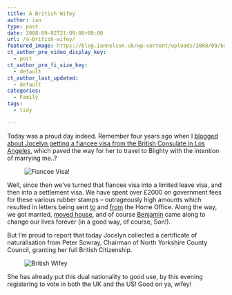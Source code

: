 ```yaml
---
title: A British Wifey
author: ian
type: post
date: 2008-09-02T21:09:00+00:00
url: /a-british-wifey/
featured_image: https://blog.iannelson.uk/wp-content/uploads/2008/09/british-wifey_2822763194_o-1.jpg
ct_author_pro_video_display_key:
  - post
ct_author_pro_fi_size_key:
  - default
ct_author_last_updated:
  - default
categories:
  - Family
tags:
  - tidy

---
```

Today was a proud day indeed. Remember four years ago when I [blogged about Jocelyn getting a fiancee visa from the British Consulate in Los Angeles][1], which paved the way for her to travel to Blighty with the intention of marrying me..?<figure class="kg-card kg-image-card">

<img decoding="async" src="https://blog.iannelson.uk/wp-content/uploads/2023/08/fiancee-visa_18183343_o.jpg" class="kg-image" alt="Fiancee Visa!" loading="lazy" /> </figure> 

Well, since then we&#8217;ve turned that fiancee visa into a limited leave visa, and then into a settlement visa. We have spent over £2000 on government fees for these various rubber stamps &#8211; outrageously high amounts which resulted in letters being sent [to][2] and [from][3] the Home Office. Along the way, we got married, [moved house][4], and of course [Benjamin][5] came along to change our lives forever (in a good way, of course, Son!).

But I&#8217;m proud to report that today Jocelyn collected a certificate of naturalisation from Peter Sowray, Chairman of North Yorkshire County Council, granting her full British Citizenship.<figure class="kg-card kg-image-card">

<img decoding="async" src="https://blog.iannelson.uk/wp-content/uploads/2023/08/british-wifey_2822763194_o.jpg" class="kg-image" alt="British Wifey" loading="lazy" /> </figure> 

She has already put this dual nationality to good use, by this evening registering to vote in both the UK and the US! Good on ya, wifey!

 [1]: https://blog.iannelson.uk/we-have-governmental-approval/
 [2]: https://blog.iannelson.uk/happy-anniversary-now-cough-up/
 [3]: https://blog.iannelson.uk/immigration-fees-the-home-office-respond/
 [4]: https://blog.iannelson.uk/back-in-the-land-of-the-blogging/
 [5]: https://blog.iannelson.uk/benjamin-george-nelson/